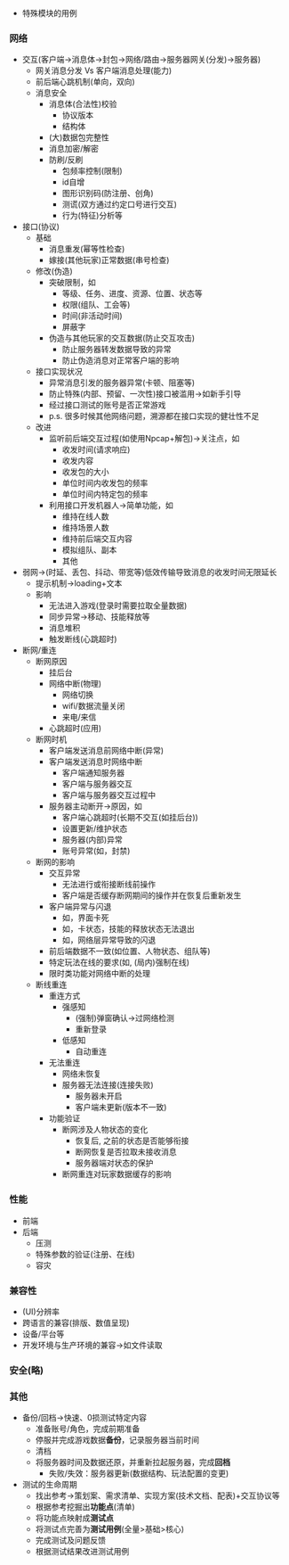 * 特殊模块的用例
### 网络
* 交互(客户端->消息体->封包->网络/路由->服务器网关(分发)->服务器)
	* 网关消息分发 Vs 客户端消息处理(能力)
	* 前后端心跳机制(单向，双向)
	* 消息安全
		* 消息体(合法性)校验
			* 协议版本
			* 结构体
		* (大)数据包完整性
		* 消息加密/解密
		* 防刷/反刷
			* 包频率控制(限制)
			* id自增
			* 图形识别码(防注册、创角)
			* 测谎(双方通过约定口号进行交互)
			* 行为(特征)分析等
* 接口(协议)
	* 基础
		* 消息重发(幂等性检查)
		* 嫁接(其他玩家)正常数据(串号检查)
	* 修改(伪造)
		* 突破限制，如
			* 等级、任务、进度、资源、位置、状态等
			* 权限(组队、工会等)
			* 时间(非活动时间)
			* 屏蔽字
		* 伪造与其他玩家的交互数据(防止交互攻击)
			* 防止服务器转发数据导致的异常
			* 防止伪造消息对正常客户端的影响
	* 接口实现状况
		* 异常消息引发的服务器异常(卡顿、阻塞等)
		* 防止特殊(内部、预留、一次性)接口被滥用->如新手引导
		* 经过接口测试的账号是否正常游戏
		* p.s. 很多时候其他网络问题，溯源都在接口实现的健壮性不足
	* 改进
		* 监听前后端交互过程(如使用Npcap+解包)->关注点，如
			* 收发时间(请求响应)
			* 收发内容
			* 收发包的大小
			* 单位时间内收发包的频率
			* 单位时间内特定包的频率
		* 利用接口开发机器人->简单功能，如
			* 维持在线人数
			* 维持场景人数
			* 维持前后端交互内容
			* 模拟组队、副本
			* 其他
* 弱网->(时延、丢包、抖动、带宽等)低效传输导致消息的收发时间无限延长
	* 提示机制->loading+文本
	* 影响
		* 无法进入游戏(登录时需要拉取全量数据)
		* 同步异常->移动、技能释放等
		* 消息堆积
		* 触发断线(心跳超时)
* 断网/重连
	* 断网原因
		* 挂后台
		* 网络中断(物理)
			* 网络切换
			* wifi/数据流量关闭
			* 来电/来信
		* 心跳超时(应用)
	* 断网时机
		* 客户端发送消息前网络中断(异常)
		* 客户端发送消息时网络中断
			* 客户端通知服务器
			* 客户端与服务器交互
			* 客户端与服务器交互过程中
		* 服务器主动断开->原因，如
			* 客户端心跳超时(长期不交互(如挂后台))
			* 设置更新/维护状态
			* 服务器(内部)异常
			* 账号异常(如，封禁)
	* 断网的影响
		* 交互异常
			* 无法进行或衔接断线前操作
			* 客户端是否缓存断网期间的操作并在恢复后重新发生
		* 客户端异常与闪退
			* 如，界面卡死
			* 如，卡状态，技能的释放状态无法退出
			* 如，网络层异常导致的闪退
		* 前后端数据不一致(如位置、人物状态、组队等)
		* 特定玩法在线的要求(如, (局内)强制在线)
		* 限时类功能对网络中断的处理
	* 断线重连
		* 重连方式
			* 强感知
				* (强制)弹窗确认->过网络检测
				* 重新登录
			* 低感知
				* 自动重连
		* 无法重连
			* 网络未恢复
			* 服务器无法连接(连接失败)
				* 服务器未开启
				* 客户端未更新(版本不一致)
		* 功能验证
			* 断网涉及人物状态的变化
				* 恢复后, 之前的状态是否能够衔接
				* 断网恢复是否拉取未接收消息
				* 服务器端对状态的保护
			* 断网重连对玩家数据缓存的影响
### 性能
* 前端
* 后端
	* 压测
	* 特殊参数的验证(注册、在线)
	* 容灾
### 兼容性
* (UI)分辨率
* 跨语言的兼容(排版、数值呈现)
* 设备/平台等
* 开发环境与生产环境的兼容->如文件读取
### 安全(略)

### 其他
* 备份/回档->快速、0损测试特定内容
	* 准备账号/角色，完成前期准备
	* 停服并完成游戏数据**备份**，记录服务器当前时间
	* 清档
	* 将服务器时间及数据还原，并重新拉起服务器，完成**回档**
		* 失败/失效：服务器更新(数据结构、玩法配置的变更)
* 测试的生命周期
	* 找出参考->策划案、需求清单、实现方案(技术文档、配表)+交互协议等
	* 根据参考挖掘出**功能点**(清单)
	* 将功能点映射成**测试点**
	* 将测试点完善为**测试用例**(全量>基础>核心)
	* 完成测试及问题反馈
	* 根据测试结果改进测试用例